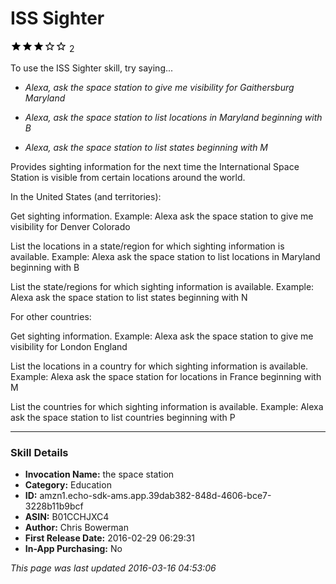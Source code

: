 # ISS Sighter
![3 stars](../../../images/ic_star_black_18dp_1x.png)![3 stars](../../../images/ic_star_black_18dp_1x.png)![3 stars](../../../images/ic_star_black_18dp_1x.png)![3 stars](../../../images/ic_star_border_black_18dp_1x.png)![3 stars](../../../images/ic_star_border_black_18dp_1x.png) 2

To use the ISS Sighter skill, try saying...

* *Alexa, ask the space station to give me visibility for Gaithersburg Maryland*

* *Alexa, ask the space station to list locations in Maryland beginning with B*

* *Alexa, ask the space station to list states beginning with M*

Provides sighting information for the next time the International Space Station is visible from certain locations around the world.

In the United States (and territories):

Get sighting information.
Example: Alexa ask the space station to give me visibility for Denver Colorado

List the locations in a state/region for which sighting information is available.
Example: Alexa ask the space station to list locations in Maryland beginning with B

List the state/regions for which sighting information is available.
Example: Alexa ask the space station to list states beginning with N

For other countries:

Get sighting information.
Example: Alexa ask the space station to give me visibility for London England

List the locations in a country for which sighting information is available.
Example: Alexa ask the space station for locations in France beginning with M

List the countries for which sighting information is available.
Example: Alexa ask the space station to list countries beginning with P

***

### Skill Details

* **Invocation Name:** the space station
* **Category:** Education
* **ID:** amzn1.echo-sdk-ams.app.39dab382-848d-4606-bce7-3228b11b9bcf
* **ASIN:** B01CCHJXC4
* **Author:** Chris Bowerman
* **First Release Date:** 2016-02-29 06:29:31
* **In-App Purchasing:** No

*This page was last updated 2016-03-16 04:53:06*
